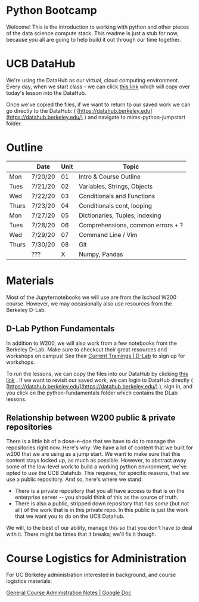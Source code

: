 # Python Bootcamp 

Welcome! This is the introduction to working with python and other pieces of the data science compute stack. 
This readme is just a stub for now, because you all are going to help build it out through our time together. 

# UCB DataHub 

We're using the DataHub as our virtual, cloud computing environment. Every day, when we start class - we can click [this link](https://datahub.berkeley.edu/hub/user-redirect/git-pull?repo=https%3A%2F%2Fgithub.com%2Fucb-ischool-pythonjumpstart%2Fmims-python-jumpstart&urlpath=tree%2Fmims-python-jumpstart%2F&branch=master) which will copy over today's lesson into the DataHub.

Once we've copied the files, if we want to return to our saved work we can go directly to the DataHub: ( [https://datahub.berkeley.edu](https://datahub.berkeley.edu/) ) and navigate to mims-python-jumpstart folder.

# Outline

|       | Date    | Unit | Topic                             |
|-------|---------|------|-----------------------------------|
| Mon   | 7/20/20 | 01   | Intro & Course Outline            |
| Tues  | 7/21/20 | 02   | Variables, Strings, Objects       |
| Wed   | 7/22/20 | 03   | Conditionals and Functions        |
| Thurs | 7/23/20 | 04   | Conditionals cont, looping        |
| Mon   | 7/27/20 | 05   | Dictionaries, Tuples, indexing    |
| Tues  | 7/28/20 | 06   | Comprehensions, common errors + ? |
| Wed   | 7/29/20 | 07   | Command Line / Vim                |
| Thurs | 7/30/20 | 08   | Git                               |
|       | ???     | X    | Numpy, Pandas                         

# Materials
Most of the Jupyternotebooks we will use are from the Ischool W200 course. However, we may occasionally also use resources from the Berkeley D-Lab.

## D-Lab Python Fundamentals 
In addition to W200, we will also work from a few notebooks from the Berkeley D-Lab. Make sure to checkout their great resources and workshops on campus! See their [Current Trainings | D-Lab](http://dlab.berkeley.edu/training) to sign up for workshops.

To run the lessons, we can copy the files into our DataHub by clicking [this link](https://datahub.berkeley.edu/hub/user-redirect/git-pull?repo=https%3A%2F%2Fgithub.com%2Fdlab-berkeley%2Fpython-fundamentals&urlpath=tree%2Fpython-fundamentals%2F) . If we want to revisit our saved work, we can login to DataHub directly ( [https://datahub.berkeley.edu](https://datahub.berkeley.edu/) ), sign in, and you click on the python-fundamentals folder which contains the DLab lessons.

## Relationship between W200 public & private repositories 

There is a little bit of a dose-e-doe that we have to do to manage the repositories right now. Here's why: We have a lot of content that we built for w200 that we are using as a jump start. We want to make sure that this content stays locked up, as much as possible. 
However, to abstract away some of the low-level work to build a working python environment, we've opted to use the UCB Datahub. This requires, for specific reasons, that we use a public repository. And so, here's where we stand: 

- There is a private repository that you all have access to that is on the enterprise server -- you should think of this as the source of truth. 
- There is also a public, stripped down repository that has _some_ (but not all) of the work that is in this private repo. In this public is just the work that we want you to do on the UCB Datahub. 

We will, to the best of our ability, manage this so that you don't have to deal with it. There might be times that it breaks; we'll fix it though. 

# Course Logistics for Administration

For UC Berkeley administration interested in background, and course logistics materials:

[General Course Administration Notes | Google Doc](https://docs.google.com/document/d/1Xg2akoG9lB5GXeHLCiOjxgIaxL2mKP3JexUmEfbEPL8/edit?usp=sharing)
